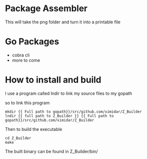 # Package Assembler

This will take the png folder and turn it into a printable file

# Go Packages

- cobra cli
- more to come

# How to install and build
I use a program called lndir to link my source files to my gopath

so to link this program
```
mkdir {{ Full path to gopath}}/src/github.com/ximidar/Z_Builder
lndir {{ full path to Z_Builder }} {{ Full path to gopath}}/src/github.com/ximidar/Z_Builder
```

Then to build the executable
```
cd Z_Builder
make
```

The built binary can be found in Z_Builder/bin/